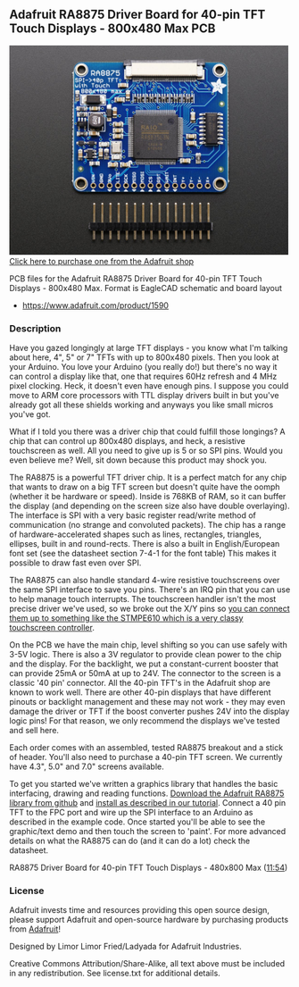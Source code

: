 ## Adafruit RA8875 Driver Board for 40-pin TFT Touch Displays - 800x480 Max PCB

<a href="http://www.adafruit.com/products/1590"><img src="assets/1590.jpg?raw=true" width="500px"><br/>
Click here to purchase one from the Adafruit shop</a>

PCB files for the Adafruit RA8875 Driver Board for 40-pin TFT Touch Displays - 800x480 Max. Format is EagleCAD schematic and board layout
* https://www.adafruit.com/product/1590

### Description

Have you gazed longingly at large TFT displays - you know what I'm talking about here, 4", 5" or 7" TFTs with up to 800x480 pixels. Then you look at your Arduino. You love your Arduino (you really do!) but there's no way it can control a display like that, one that requires 60Hz refresh and 4 MHz pixel clocking. Heck, it doesn't even have enough pins. I suppose you could move to ARM core processors with TTL display drivers built in but you've already got all these shields working and anyways you like small micros you've got.

What if I told you there was a driver chip that could fulfill those longings? A chip that can control up 800x480 displays, and heck, a resistive touchscreen as well. All you need to give up is 5 or so SPI pins. Would you even believe me? Well, sit down because this product may shock you.

The RA8875 is a powerful TFT driver chip. It is a perfect match for any chip that wants to draw on a big TFT screen but doesn't quite have the oomph (whether it be hardware or speed). Inside is 768KB of RAM, so it can buffer the display (and depending on the screen size also have double overlaying). The interface is SPI with a very basic register read/write method of communication (no strange and convoluted packets). The chip has a range of hardware-accelerated shapes such as lines, rectangles, triangles, ellipses, built in and round-rects. There is also a built in English/European font set (see the datasheet section 7-4-1 for the font table) This makes it possible to draw fast even over SPI.

The RA8875 can also handle standard 4-wire resistive touchscreens over the same SPI interface to save you pins. There's an IRQ pin that you can use to help manage touch interrupts. The touchscreen handler isn't the most precise driver we've used, so we broke out the X/Y pins so [you can connect them up to something like the STMPE610 which is a very classy touchscreen controller](http://www.adafruit.com/products/1571).

On the PCB we have the main chip, level shifting so you can use safely with 3-5V logic. There is also a 3V regulator to provide clean power to the chip and the display. For the backlight, we put a constant-current booster that can provide 25mA or 50mA at up to 24V. The connector to the screen is a classic '40 pin' connector. All the 40-pin TFT's in the Adafruit shop are known to work well. There are other 40-pin displays that have different pinouts or backlight management and these may not work - they may even damage the driver or TFT if the boost converter pushes 24V into the display logic pins! For that reason, we only recommend the displays we've tested and sell here.

Each order comes with an assembled, tested RA8875 breakout and a stick of header. You'll also need to purchase a 40-pin TFT screen. We currently have 4.3", 5.0" and 7.0" screens available.

To get you started we've written a graphics library that handles the basic interfacing, drawing and reading functions. [Download the Adafruit RA8875 library from github](https://github.com/adafruit/Adafruit_RA8875) and [install as described in our tutorial](http://learn.adafruit.com/adafruit-all-about-arduino-libraries-install-use). Connect a 40 pin TFT to the FPC port and wire up the SPI interface to an Arduino as described in the example code. Once started you'll be able to see the graphic/text demo and then touch the screen to 'paint'. For more advanced details on what the RA8875 can do (and it can do a lot) check the datasheet.



RA8875 Driver Board for 40-pin TFT Touch Displays - 480x800 Max ([11:54](https://www.youtube.com/watch?v=PsfHcXO7IAI#t=714))

### License

Adafruit invests time and resources providing this open source design, please support Adafruit and open-source hardware by purchasing products from [Adafruit](https://www.adafruit.com)!

Designed by Limor Limor Fried/Ladyada for Adafruit Industries.

Creative Commons Attribution/Share-Alike, all text above must be included in any redistribution. See license.txt for additional details.
